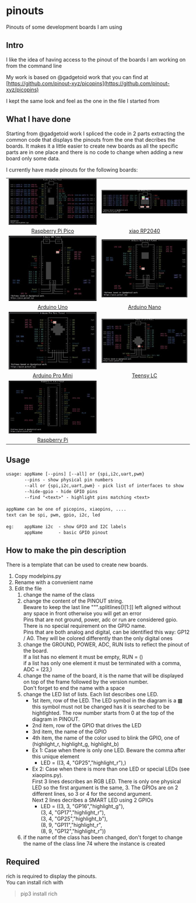 # pinouts
Pinouts of some development boards I am using

## Intro
I like the idea of having access to the pinout of the boards I am working on from the command line

My work is based on @gadgetoid work that you can find at [https://github.com/pinout-xyz/picopins](https://github.com/pinout-xyz/picopins)

I kept the same look and feel as the one in the file I started from

## What I have done
Starting from @gadgetoid work I spliced the code in 2 parts extracting the common code that displays the pinouts from the one that decribes the boards. It makes it a little easier to create new boards as all the specific parts are in one place and there is no code to change when adding a new board only some data.

I currently have made pinouts for the following boards:  

|   |   |
|:---:|:---:| 
|[![Raspberry Pi Pico](doc/small/picopins.jpg)](doc/picopins.jpg)|[![xiao RP2040](doc/small/xiaopins.jpg)](doc/xiaopins.jpg)|
|[Raspberry Pi Pico](doc/picopins.jpg)|[xiao RP2040](doc/xiaopins.jpg)|
|[![Arduino Uno](doc/small/unopins.jpg)](doc/unopins.jpg)| [![Arduino Nano](doc/small/nanopins.jpg)](doc/nanopins.jpg)|
|[Arduino Uno](doc/unopins.jpg)| [Arduino Nano](doc/nanopins.jpg)
|[![Arduino Pro Mini](doc/small/prominipins.jpg)](doc/prominipins.jpg)|[![Teensy LC](doc/small/teensylcpins.jpg)](doc/teensylcpins.jpg)|
|[Arduino Pro Mini](doc/prominipins.jpg)|[Teensy LC](doc/teensylcpins.jpg)|
|[![Raspberry Pi](doc/small/raspipins.jpg)](doc/raspipins.jpg) |  |
|[Raspberry Pi](doc/raspipins.jpg) |  |

## Usage
```
usage: appName [--pins] [--all] or {spi,i2c,uart,pwm}
       --pins - show physical pin numbers
       --all or {spi,i2c,uart,pwm} - pick list of interfaces to show
       --hide-gpio - hide GPIO pins
       --find "<text>" - highlight pins matching <text>

appName can be one of picopins, xiaopins, ....
text can be spi, pwm, gpio, i2c, led

eg:    appName i2c  - show GPIO and I2C labels
       appName      - basic GPIO pinout
```
## How to make the pin description
There is a template that can be used to create new boards.  

1. Copy modelpins.py
1. Rename with a convenient name
1. Edit the file
    1. change the name of the class
    1. change the content of the PINOUT string.  
    Beware to keep the last line """.splitlines()[1:]] left aligned without any space in front otherwise you will get an error  
    Pins that are not ground, power, adc or run are considered gpio. There is no special requirement on the GPIO name.  
    Pins that are both analog and digital, can be identified this way: GP12 / A0. They will be colored differently than the only digital ones
    1. change the GROUND, POWER, ADC, RUN lists to reflect the pinout of the board.  
    If a list has no element it must be empty, RUN = ()  
    if a list has only one element it must be terminated with a comma, ADC = (23,)  
    1. change the name of the board, it is the name that will be displayed on top of the frame followed by the version number.  
    Don't forget to end the name with a space  
    1. change the LED list of lists. Each list describes one LED.
        - 1st item, row of the LED. The LED symbol in the diagram is a ▩ this symbol must not be changed has it is searched to be hightlghted. The row number starts from 0 at the top of the diagram in PINOUT.
        - 2nd item, row of the GPIO that drives the LED
        - 3rd item, the name of the GPIO
        - 4th item, the name of the color used to blink the GPIO, one of (highlight_r, highlight_g, highlight_b)
        - Ex 1: Case when there is only one LED. Beware the comma after this unique element  
            - LED = ((3, 4, "GP25","highlight_r"),)  
        - Ex 2: Case when there is more than one LED or special LEDs (see xiaopins.py).  
            First 3 lines describes an RGB LED. There is only one physical LED so the first argument is the same, 3. The GPIOs are on 2 different lines, so 3 or 4 for the second argument.  
            Next 2 lines decribes a SMART LED using 2 GPIOs    
            - LED = ((3, 3, "GP16","highlight_g"),  
            (3, 4, "GP17","highlight_r"),  
            (3, 4, "GP25","highlight_b"),  
            (8, 9, "GP11","highlight_r",  
            (8, 9, "GP12","highlight_r"))  
    1. if the name of the class has been changed, don't forget to change the name of the class line 74 where the instance is created

## Required
rich is required to display the pinouts.  
You can install rich with
> pip3 install rich
